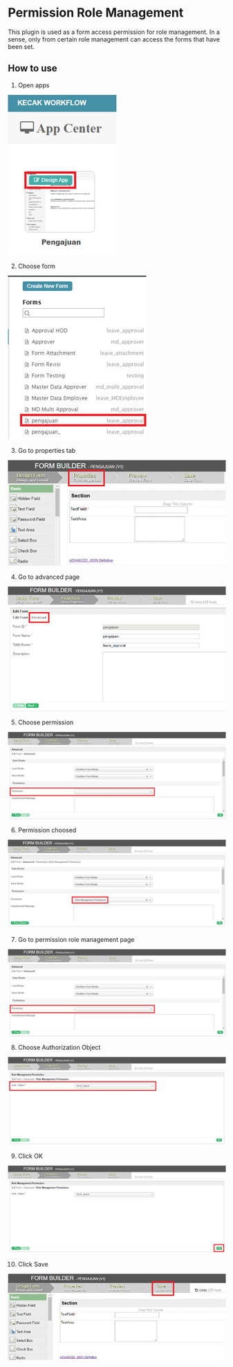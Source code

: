 # Permission Role Management

This plugin is used as a form access permission for role management.
In a sense, only from certain role management can access the forms that have been set.

## How to use

1. Open apps

<img src="https://raw.githubusercontent.com/kinnara-digital-studio/kecak-workflow/master/docs/assets/permissionRoleManagement_openApps.png" alt="" />


2. Choose form

<img src="https://raw.githubusercontent.com/kinnara-digital-studio/kecak-workflow/master/docs/assets/permissionRoleManagement_chooseForm.png" alt="" />


3. Go to properties tab

<img src="https://raw.githubusercontent.com/kinnara-digital-studio/kecak-workflow/master/docs/assets/permissionRoleManagement_properties.png" alt="" />


4. Go to advanced page

<img src="https://raw.githubusercontent.com/kinnara-digital-studio/kecak-workflow/master/docs/assets/permissionRoleManagement_advanced.png" alt="" />


5. Choose permission

<img src="https://raw.githubusercontent.com/kinnara-digital-studio/kecak-workflow/master/docs/assets/permissionRoleManagement_permission.png" alt="" />


6. Permission choosed

<img src="https://raw.githubusercontent.com/kinnara-digital-studio/kecak-workflow/master/docs/assets/permissionRoleManagement_choosed.png" alt="" />


7. Go to permission role management page

<img src="https://raw.githubusercontent.com/kinnara-digital-studio/kecak-workflow/master/docs/assets/permissionRoleManagement_permission.png" alt="" />


8. Choose Authorization Object

<img src="https://raw.githubusercontent.com/kinnara-digital-studio/kecak-workflow/master/docs/assets/permissionRoleManagement_authObj.png" alt="" />


9. Click OK

<img src="https://raw.githubusercontent.com/kinnara-digital-studio/kecak-workflow/master/docs/assets/permissionRoleManagement_ok.png" alt="" />


10. Click Save

<img src="https://raw.githubusercontent.com/kinnara-digital-studio/kecak-workflow/master/docs/assets/permissionRoleManagement_save.png" alt="" />

